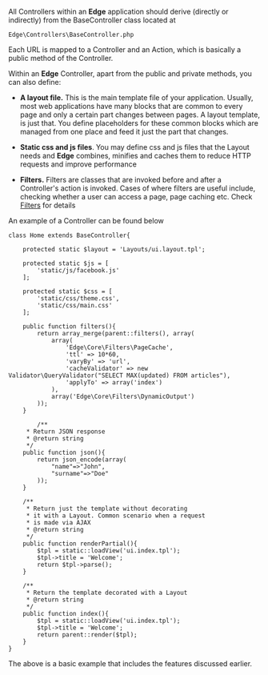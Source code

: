 All Controllers within an **Edge** application should derive (directly or indirectly) from the BaseController class located at
```
Edge\Controllers\BaseController.php
```

Each URL is mapped to a Controller and an Action, which is basically a public method of the Controller.

Within an **Edge** Controller, apart from the public and private methods, you can also define:
  * **A layout file.** This is the main template file of your application. Usually, most web applications have many blocks that are common to every page and only a certain part changes between pages. A layout template, is just that. You define placeholders for these common blocks which are managed from one place and feed it just the part that changes.

  * **Static css and js files**. You may define css and js files that the Layout needs and **Edge** combines, minifies and caches them to reduce HTTP requests and improve performance

  * **Filters.** Filters are classes that are invoked before and after a Controller's action is invoked. Cases of where filters are useful include, checking whether a user can access a page, page caching etc. Check [Filters](Filters.md) for details

An example of a Controller can be found below

```
class Home extends BaseController{

    protected static $layout = 'Layouts/ui.layout.tpl';

    protected static $js = [
        'static/js/facebook.js'
    ];

    protected static $css = [
        'static/css/theme.css',
        'static/css/main.css'
    ];

    public function filters(){
        return array_merge(parent::filters(), array(
            array(
                'Edge\Core\Filters\PageCache',
                'ttl' => 10*60,
                'varyBy' => 'url',
                'cacheValidator' => new Validator\QueryValidator("SELECT MAX(updated) FROM articles"),
                'applyTo' => array('index')
            ),
            array('Edge\Core\Filters\DynamicOutput')
        ));
    }

        /**
     * Return JSON response
     * @return string
     */
    public function json(){
        return json_encode(array(
            "name"=>"John",
            "surname"=>"Doe"
        ));
    }

    /**
     * Return just the template without decorating
     * it with a Layout. Common scenario when a request
     * is made via AJAX
     * @return string
     */
    public function renderPartial(){
        $tpl = static::loadView('ui.index.tpl');
        $tpl->title = 'Welcome';
        return $tpl->parse();
    }

    /**
     * Return the template decorated with a Layout
     * @return string
     */
    public function index(){
        $tpl = static::loadView('ui.index.tpl');
        $tpl->title = 'Welcome';
        return parent::render($tpl);
    }
}
```

The above is a basic example that includes the features discussed earlier.